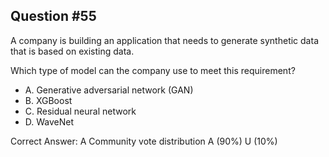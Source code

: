 ## Question #55

A company is building an application that needs to generate synthetic data that is based on existing data.

Which type of model can the company use to meet this requirement?

- A. Generative adversarial network (GAN)
- B. XGBoost
- C. Residual neural network
- D. WaveNet 

Correct Answer: 
A Community vote distribution A (90%) U (10%)